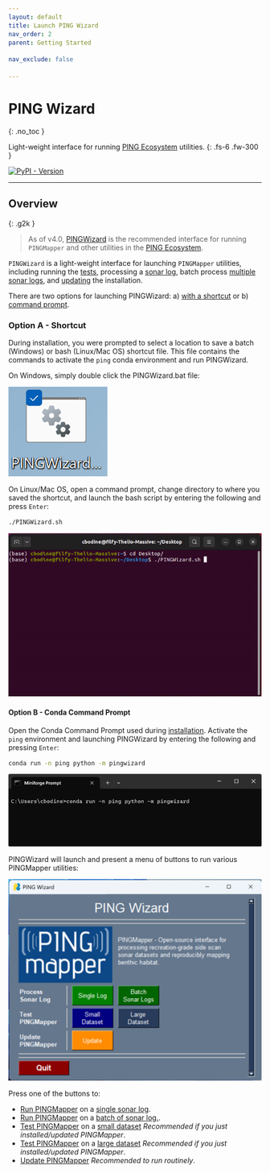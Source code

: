 ```yaml
---
layout: default
title: Launch PING Wizard
nav_order: 2
parent: Getting Started

nav_exclude: false

---
```


# PING Wizard
{: .no_toc }

Light-weight interface for running [PING Ecosystem](../PINGEcosystem.md) utilities.
{: .fs-6 .fw-300 }

[![PyPI - Version](https://img.shields.io/pypi/v/pingwizard?style=flat-square&label=Latest%20Version%20(PyPi))](https://pypi.org/project/pingwizard/)

---

## Overview

{: .g2k }
> As of v4.0, [PINGWizard](https://github.com/CameronBodine/PINGWizard) is the recommended interface for running `PINGMapper` and other utilities in the [PING Ecosystem](../PINGEcosystem.md).

`PINGWizard` is a light-weight interface for launching `PINGMapper` utilities, including running the [tests](Testing.md), processing a [sonar log](./Running.md#process-single-sonar-log), batch process [multiple sonar logs](./Running.md#batch-process-multiple-sonar-recordings), and [updating](./UpdateInstallation.md) the installation.










There are two options for launching PINGWizard: a) [with a shortcut](#option-a---shortcut) or b) [command prompt](#option-b---conda-command-prompt).

### Option A - Shortcut

During installation, you were prompted to select a location to save a batch (Windows) or bash (Linux/Mac OS) shortcut file. This file contains the commands to activate the `ping` conda environment and run PINGWizard. 

On Windows, simply double click the PINGWizard.bat file:

<img src="../../assets/running/PINGWizard_bat.PNG"/>

On Linux/Mac OS, open a command prompt, change directory to where you saved the shortcut, and launch the bash script by entering the following and press `Enter`:

```bash
./PINGWizard.sh
```

<img src="../../assets/running/PINGWizard_sh.PNG"/>

#### Option B - Conda Command Prompt

Open the Conda Command Prompt used during [installation](./Installation.md). Activate the `ping` environment and launching PINGWizard by entering the following and pressing `Enter`:

```bash
conda run -n ping python -m pingwizard
```

<img src="../../assets/running/PINGWizard_miniconsole.PNG"/>

PINGWizard will launch and present a menu of buttons to run various PINGMapper utilities:

<img src="../../assets/running/PINGWizard_gui.PNG"/>

Press one of the buttons to:

- [Run PINGMapper](./Running.md) on a [single sonar log](./Running.md#process-single-sonar-log).
- [Run PINGMapper](./Running.md) on a [batch of sonar log.](./Running.md#batch-process-multiple-sonar-recordings).
- [Test PINGMapper](./Testing.md) on a [small dataset](./Testing.md#small-dataset-test) *Recommended if you just installed/updated PINGMapper*.
- [Test PINGMapper](./Testing.md) on a [large dataset](./Testing.md#large-dataset-test) *Recommended if you just installed/updated PINGMapper*.
- [Update PINGMapper](./UpdateInstallation.md) *Recommended to run routinely*.